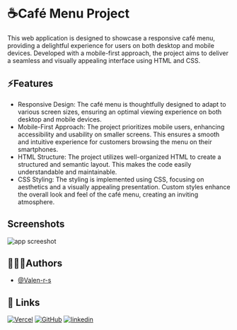 
# ☕Café Menu Project

This web application is designed to showcase a responsive café menu, providing a delightful experience for users on both desktop and mobile devices. Developed with a mobile-first approach, the project aims to deliver a seamless and visually appealing interface using HTML and CSS.

## ⚡Features

- Responsive Design: The café menu is thoughtfully designed to adapt to various screen sizes, ensuring an optimal viewing experience on both desktop and mobile devices.
- Mobile-First Approach: The project prioritizes mobile users, enhancing accessibility and usability on smaller screens. This ensures a smooth and intuitive experience for customers browsing the menu on their smartphones.
- HTML Structure: The project utilizes well-organized HTML to create a structured and semantic layout. This makes the code easily understandable and maintainable.
- CSS Styling: The styling is implemented using CSS, focusing on aesthetics and a visually appealing presentation. Custom styles enhance the overall look and feel of the café menu, creating an inviting atmosphere.

## Screenshots

![app screeshot](https://github.com/Valen-r-s/cafe-menu/assets/137853819/e42d9291-9436-4158-b820-6fb39eea9a77)


## 👩🏼‍💻Authors

- [@Valen-r-s](https://github.com/Valen-r-s)


## 🔗 Links
[![Vercel](https://img.shields.io/badge/Vercel-black?logo=vercel)](https://vercel.com/valen-r-s)
[![GitHub](https://img.shields.io/badge/GitHub-purple?logo=github)](https://github.com/Valen-r-s)
[![linkedin](https://img.shields.io/badge/LinkedIn-blue?logo=LinkedIn)](https://www.linkedin.com/in/valentina-restrepo-0389812a2/)

